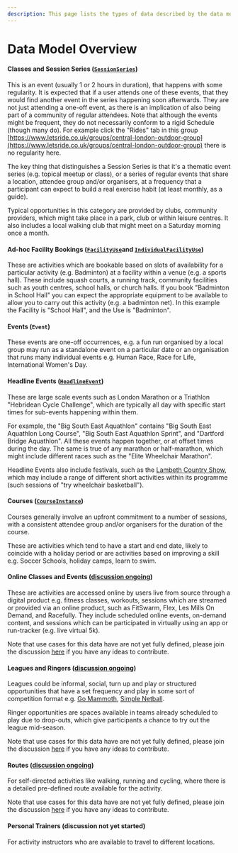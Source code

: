```yaml
---
description: This page lists the types of data described by the data model.
---
```


# Data Model Overview

#### Classes and Session Series \([`SessionSeries`](https://www.openactive.io/modelling-opportunity-data/EditorsDraft/#regular-sessions-sessionseries-and-scheduledsession-)\)

This is an event \(usually 1 or 2 hours in duration\), that happens with some regularity. It is expected that if a user attends one of these events, that they would find another event in the series happening soon afterwards. They are not just attending a one-off event, as there is an implication of also being part of a community of regular attendees. Note that although the events might be frequent, they do not necessarily conform to a rigid Schedule \(though many do\). For example click the "Rides" tab in this group [https://www.letsride.co.uk/groups/central-london-outdoor-group](https://www.letsride.co.uk/groups/central-london-outdoor-group) there is no regularity here.

The key thing that distinguishes a Session Series is that it's a thematic event series \(e.g. topical meetup or class\), or a series of regular events that share a location, attendee group and/or organisers, at a frequency that a participant can expect to build a real exercise habit \(at least monthly, as a guide\).

Typical opportunities in this category are provided by clubs, community providers, which might take place in a park, club or within leisure centres. It also includes a local walking club that might meet on a Saturday morning once a month.

#### Ad-hoc Facility Bookings \([`FacilityUse`](https://www.openactive.io/modelling-opportunity-data/EditorsDraft/#describing-facility-use-code-oa-facilityuse-code-code-oa-individualfacilityuse-code-)and [`IndividualFacilityUse`](https://www.openactive.io/modelling-opportunity-data/EditorsDraft/#describing-facility-use-code-oa-facilityuse-code-code-oa-individualfacilityuse-code-)\)

These are activities which are bookable based on slots of availability for a particular activity \(e.g. Badminton\) at a facility within a venue \(e.g. a sports hall\). These include squash courts, a running track, community facilities such as youth centres, school halls, or church halls. If you book "Badminton in School Hall" you can expect the appropriate equipment to be available to allow you to carry out this activity \(e.g. a badminton net\). In this example the Facility is "School Hall", and the Use is "Badminton". 

#### Events \(`Event`\)

These events are one-off occurrences, e.g. a fun run organised by a local group may run as a standalone event on a particular date or an organisation that runs many individual events e.g. Human Race, Race for Life, International Women's Day.

#### Headline Events \([`HeadlineEvent`](https://www.openactive.io/modelling-opportunity-data/EditorsDraft/#headline-events-headlineevent-)\)

These are large scale events such as London Marathon or a Triathlon "Hebridean Cycle Challenge", which are typically all day with specific start times for sub-events happening within them.

For example, the "Big South East Aquathlon" contains "Big South East Aquathlon Long Course", "Big South East Aquathlon Sprint", and "Dartford Bridge Aquathlon". All these events happen together, or at offset times during the day. The same is true of any marathon or half-marathon, which might include different races such as the "Elite Wheelchair Marathon".

Headline Events also include festivals, such as the [Lambeth Country Show](http://lambethcountryshow.co.uk/), which may include a range of different short activities within its programme \(such sessions of "try wheelchair basketball"\).

#### Courses \([`CourseInstance`](https://www.openactive.io/modelling-opportunity-data/EditorsDraft/#courses-courseinstance-)\)

Courses generally involve an upfront commitment to a number of sessions, with a consistent attendee group and/or organisers for the duration of the course.

These are activities which tend to have a start and end date, likely to coincide with a holiday period or are activities based on improving a skill e.g. Soccer Schools, holiday camps, learn to swim.

#### Online Classes and Events \([discussion ongoing](https://github.com/openactive/modelling-opportunity-data/issues/71)\)

These are activities are accessed online by users live from source through a digital product e.g. fitness classes, workouts, sessions which are streamed or provided via an online product, such as FitSwarm, Flex, Les Mills On Demand, and Racefully. They include scheduled online events, on-demand content, and sessions which can be participated in virtually using an app or run-tracker \(e.g. live virtual 5k\).

Note that use cases for this data have are not yet fully defined, please join the discussion [here](https://github.com/openactive/modelling-opportunity-data/issues/71) if you have any ideas to contribute.

#### Leagues and Ringers \([discussion ongoing](https://github.com/openactive/modelling-opportunity-data/issues/144)\)

Leagues could be informal, social, turn up and play or structured opportunities that have a set frequency and play in some sort of competition format e.g. [Go Mammoth](https://gomammoth.co.uk/), [Simple Netball](https://www.simplenetball.co.uk/).

Ringer opportunities are spaces available in teams already scheduled to play due to drop-outs, which give participants a chance to try out the league mid-season. 

Note that use cases for this data have are not yet fully defined, please join the discussion [here](https://github.com/openactive/modelling-opportunity-data/issues/144) if you have any ideas to contribute.

#### Routes \([discussion ongoing](https://github.com/openactive/modelling-opportunity-data/issues/108)\)

For self-directed activities like walking, running and cycling, where there is a detailed pre-defined route available for the activity.

Note that use cases for this data have are not yet fully defined, please join the discussion [here](https://github.com/openactive/modelling-opportunity-data/issues/108) if you have any ideas to contribute.

#### Personal Trainers \(discussion not yet started\)

For activity instructors who are available to travel to different locations.

